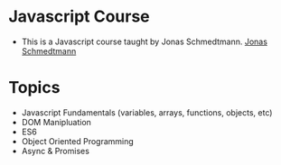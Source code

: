 # Javascript Course

* This is a Javascript course taught by Jonas Schmedtmann.
[Jonas Schmedtmann](https://www.udemy.com/course/the-complete-javascript-course/)


# Topics 
* Javascript Fundamentals (variables, arrays, functions, objects, etc)
* DOM Manipluation
* ES6
* Object Oriented Programming 
* Async & Promises 
